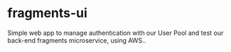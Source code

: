 # fragments-ui
Simple web app to manage authentication with our User Pool and test our back-end fragments microservice, using AWS..
